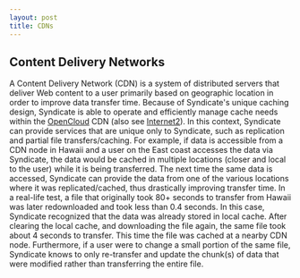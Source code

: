 ```yaml
---
layout: post
title: CDNs
---
```


## Content Delivery Networks

A Content Delivery Network (CDN) is a system of distributed servers that deliver Web content to a user primarily based on geographic location in order to improve data transfer time.  Because of Syndicate's unique caching design, Syndicate is able to operate and efficiently manage cache needs within the [OpenCloud](http://www.opencloud.us) CDN (also see [Internet2](https://www.internet2.edu)).  In this context, Syndicate can provide services that are unique only to Syndicate, such as replication and partial file transfers/caching.  For example, if data is accessible from a CDN node in Hawaii and a user on the East coast accesses the data via Syndicate, the data would be cached in multiple locations (closer and local to the user) while it is being transferred.  The next time the same data is accessed, Syndicate can provide the data from one of the various locations where it was replicated/cached, thus drastically improving transfer time.  In a real-life test, a file that originally took 80+ seconds to transfer from Hawaii was later redownloaded and took less than 0.4 seconds.  In this case, Syndicate recognized that the data was already stored in local cache.  After clearing the local cache, and downloading the file again, the same file took about 4 seconds to transfer.  This time the file was cached at a nearby CDN node.  Furthermore, if a user were to change a small portion of the same file, Syndicate knows to only re-transfer and update the chunk(s) of data that were modified rather than transferring the entire file.
